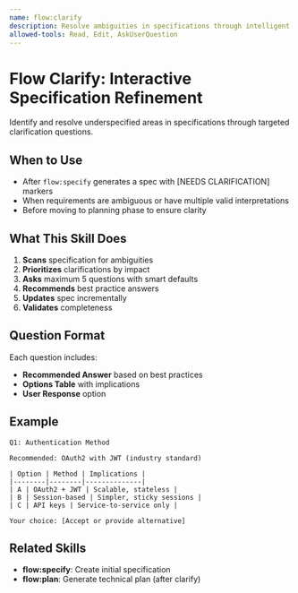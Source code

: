 ```yaml
---
name: flow:clarify
description: Resolve ambiguities in specifications through intelligent Q&A. Use when: 1) Spec has unclear requirements marked with [CLARIFY], 2) Need stakeholder input on technical choices, 3) Multiple valid approaches need user preference, 4) After flow:specify if ambiguities found. Updates spec.md with clarified requirements.
allowed-tools: Read, Edit, AskUserQuestion
---
```


# Flow Clarify: Interactive Specification Refinement

Identify and resolve underspecified areas in specifications through targeted clarification questions.

## When to Use

- After `flow:specify` generates a spec with [NEEDS CLARIFICATION] markers
- When requirements are ambiguous or have multiple valid interpretations
- Before moving to planning phase to ensure clarity

## What This Skill Does

1. **Scans** specification for ambiguities
2. **Prioritizes** clarifications by impact 
3. **Asks** maximum 5 questions with smart defaults
4. **Recommends** best practice answers
5. **Updates** spec incrementally
6. **Validates** completeness

## Question Format

Each question includes:
- **Recommended Answer** based on best practices
- **Options Table** with implications
- **User Response** option

## Example

```
Q1: Authentication Method

Recommended: OAuth2 with JWT (industry standard)

| Option | Method | Implications |
|--------|--------|--------------|
| A | OAuth2 + JWT | Scalable, stateless |
| B | Session-based | Simpler, sticky sessions |
| C | API keys | Service-to-service only |

Your choice: [Accept or provide alternative]
```

## Related Skills

- **flow:specify**: Create initial specification
- **flow:plan**: Generate technical plan (after clarify)
